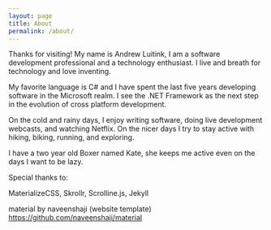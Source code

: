 ```yaml
---
layout: page
title: About
permalink: /about/
---
```


Thanks for visiting! My name is Andrew Luitink, I am a software development professional and a technology enthusiast. I live and breath for technology and love inventing.

My favorite language is C# and I have spent the last five years developing software in the Microsoft realm. I see the .NET Framework as the next step in the evolution of cross platform development.

On the cold and rainy days, I enjoy writing software, doing live development webcasts, and watching Netflix. On the nicer days I try to stay active with hiking, biking, running, and exploring.

I have a two year old Boxer named Kate, she keeps me active even on the days I want to be lazy.

Special thanks to:

MaterializeCSS, Skrollr, Scrolline.js, Jekyll

material by naveenshaji (website template) https://github.com/naveenshaji/material